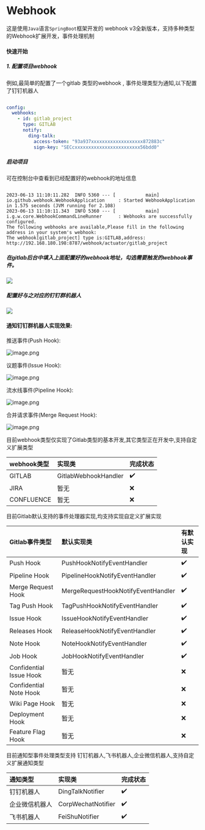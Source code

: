 Webhook
=========

这是使用`Java`语言`SpringBoot`框架开发的 webhook v3全新版本，支持多种类型的Webhook扩展开发，事件处理机制

#### 快速开始

##### 1. 配置项目webhook

例如,最简单的配置了一个gitlab 类型的webhook , 事件处理类型为通知,以下配置了钉钉机器人

```yaml

config:
  webhooks:
    - id: gitlab_project
      type: GITLAB
      notify:
        ding-talk:
          access-token: "93a937xxxxxxxxxxxxxxxxxxx872883c"
          sign-key: "SECcxxxxxxxxxxxxxxxxxxxxxxxx56bdd0"

```

##### 启动项目

可在控制台中查看到已经配置好的webhook的地址信息

```text

2023-06-13 11:10:11.282  INFO 5360 --- [           main] io.github.webhook.WebhookApplication     : Started WebhookApplication in 1.575 seconds (JVM running for 2.108)
2023-06-13 11:10:11.343  INFO 5360 --- [           main] i.g.w.core.WebhookCommandLineRunner      : Webhooks are successfully configured.
The following webhooks are available,Please fill in the following address in your system's webhook: 
The webhook[gitlab_project] type is:GITLAB,address: http://192.168.180.198:8787/webhook/actuator/gitlab_project

```

##### 在gitlab后台中填入上面配置好的webhook地址，勾选需要触发的webhook事件。

![](https://img2023.cnblogs.com/blog/994599/202306/994599-20230613112658948-2091790637.png)

##### 配置好与之对应的钉钉群机器人

![](https://img2023.cnblogs.com/blog/994599/202306/994599-20230613113119870-930852617.png)

#### 通知钉钉群机器人实现效果:

推送事件(Push Hook):

![image.png](https://p9-juejin.byteimg.com/tos-cn-i-k3u1fbpfcp/5b40cf05991c4e09be7b1a6cc6878bc9~tplv-k3u1fbpfcp-watermark.image?)

议题事件(Issue Hook):

![image.png](https://p9-juejin.byteimg.com/tos-cn-i-k3u1fbpfcp/0bd1d11e732e45e7bd99a2e0a5731bdc~tplv-k3u1fbpfcp-watermark.image?)

流水线事件(Pipeline Hook):

![image.png](https://p9-juejin.byteimg.com/tos-cn-i-k3u1fbpfcp/be50a07007fe493c83ecb7e0491625bb~tplv-k3u1fbpfcp-watermark.image?)

合并请求事件(Merge Request Hook):

![image.png](https://p1-juejin.byteimg.com/tos-cn-i-k3u1fbpfcp/26ecf69c83b14f7ab53b3ecc974230e3~tplv-k3u1fbpfcp-watermark.image?)

目前webhook类型仅实现了Gitlab类型的基本开发,其它类型正在开发中,支持自定义扩展类型

| webhook类型  | 实现类                  | 完成状态 |
|:-----------|:---------------------|:-----|
| GITLAB     | GitlabWebhookHandler | ✔️   |
| JIRA       | 暂无                   | ❌    |
| CONFLUENCE | 暂无                   | ❌    |

目前Gitlab默认支持的事件处理器实现,均支持实现自定义扩展实现

| Gitlab事件类型              | 默认实现类                              | 有默认实现 |
|:------------------------|:-----------------------------------|:------|
| Push Hook               | PushHookNotifyEventHandler         | ✔️    |
| Pipeline Hook           | PipelineHookNotifyEventHandler     | ️✔️   |
| Merge Request Hook      | MergeRequestHookNotifyEventHandler | ✔️    |
| Tag Push Hook           | TagPushHookNotifyEventHandler      | ✔️    |
| Issue Hook              | IssueHookNotifyEventHandler        | ✔️    |
| Releases Hook           | ReleaseHookNotifyEventHandler      | ✔️    |
| Note Hook               | NoteHookNotifyEventHandler         | ✔️    |
| Job Hook                | JobHookNotifyEventHandler          | ✔️    |
| Confidential Issue Hook | 暂无                                 | ❌     |
| Confidential Note Hook  | 暂无                                 | ❌     |
| Wiki Page Hook          | 暂无                                 | ❌     |
| Deployment Hook         | 暂无                                 | ❌     |
| Feature Flag Hook       | 暂无                                 | ❌     |

目前通知型事件处理类型支持 钉钉机器人,飞书机器人,企业微信机器人,支持自定义扩展通知类型

| 通知类型    | 实现类                | 完成状态 |
|:--------|:-------------------|:-----|
| 钉钉机器人   | DingTalkNotifier   | ✔️   |
| 企业微信机器人 | CorpWechatNotifier | ✔️   |
| 飞书机器人   | FeiShuNotifier     | ✔️   |
